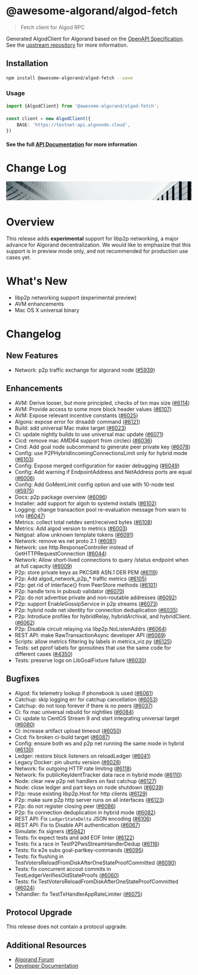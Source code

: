
# @awesome-algorand/algod-fetch
> Fetch client for Algod RPC

Generated AlgodClient for Algorand based on the [OpenAPI Specification](https://raw.githubusercontent.com/algorand/go-algorand/v3.26.0-stable/daemon/algod/api/algod.oas3.yml). 
See the [upstream repository](https://github.com/algorand/go-algorand) for more information.

## Installation

```bash
npm install @awesome-algorand/algod-fetch --save
```

### Usage

```typescript
import {AlgodClient} from '@awesome-algorand/algod-fetch';

const client = new AlgodClient({
    BASE: 'https://testnet-api.algonode.cloud',
})
```

#### See the full [API Documentation](https://awesome-algorand.github.io/algo-fetch/guides/clients/algod/) for more information

# Change Log
![GitHub Logo](https://raw.githubusercontent.com/algorand/go-algorand/master/release/release-banner.jpg)

# Overview

This release adds **experimental** support for libp2p networking, a major advance for Algorand decentralization. We would like to emphasize that this support is in preview mode only, and not recommended for production use cases yet.

# What&apos;s New
* libp2p networking support (experimental preview)
* AVM enhancements
* Mac OS X universal binary

# Changelog
## New Features
* Network: p2p traffic exchange for algorand node ([#5939](https://github.com/algorand/go-algorand/pull/5939))
## Enhancements
* AVM: Derive looser, but more principled, checks of txn max size ([#6114](https://github.com/algorand/go-algorand/pull/6114))
* AVM: Provide access to some more block header values ([#6107](https://github.com/algorand/go-algorand/pull/6107))
* AVM: Expose relevant incentive constants ([#6025](https://github.com/algorand/go-algorand/pull/6025))
* Algons: expose error for dnsaddr command ([#6121](https://github.com/algorand/go-algorand/pull/6121))
* Build: add universal Mac make target ([#6023](https://github.com/algorand/go-algorand/pull/6023))
* Ci: update nightly builds to use universal mac update ([#6071](https://github.com/algorand/go-algorand/pull/6071))
* Cicd: remove mac AMD64 support from circleci ([#6036](https://github.com/algorand/go-algorand/pull/6036))
* Cmd: Add goal node subcommand to generate peer private key ([#6078](https://github.com/algorand/go-algorand/pull/6078))
* Config: use P2PHybridIncomingConnectionsLimit only for hybrid mode ([#6103](https://github.com/algorand/go-algorand/pull/6103))
* Config: Expose merged configuration for easier debugging ([#6049](https://github.com/algorand/go-algorand/pull/6049))
* Config: Add warning if EndpointAddress and NetAddress ports are equal ([#6006](https://github.com/algorand/go-algorand/pull/6006))
* Config: Add GoMemLimit config option and use with 10-node test ([#5975](https://github.com/algorand/go-algorand/pull/5975))
* Docs: p2p package overview ([#6096](https://github.com/algorand/go-algorand/pull/6096))
* Installer: add support for algoh to systemd installs ([#6102](https://github.com/algorand/go-algorand/pull/6102))
* Logging: change transaction pool re-evaluation message from warn to info ([#6047](https://github.com/algorand/go-algorand/pull/6047))
* Metrics: collect total netdev sent/received bytes ([#6108](https://github.com/algorand/go-algorand/pull/6108))
* Metrics: Add algod version to metrics ([#6003](https://github.com/algorand/go-algorand/pull/6003))
* Netgoal: allow unknown template tokens ([#6091](https://github.com/algorand/go-algorand/pull/6091))
* Network: remove ws net proto 2.1 ([#6081](https://github.com/algorand/go-algorand/pull/6081))
* Network: use http.ResponseController instead of GetHTTPRequestConnection ([#6044](https://github.com/algorand/go-algorand/pull/6044))
* Network: Allow short-lived connections to query /status endpoint when at full capacity ([#6009](https://github.com/algorand/go-algorand/pull/6009))
* P2p: store private keys as PKCS#8 ASN.1 DER PEM ([#6119](https://github.com/algorand/go-algorand/pull/6119))
* P2p: Add algod_network_p2p_* traffic metrics ([#6105](https://github.com/algorand/go-algorand/pull/6105))
* P2p: get rid of interface{} from PeerStore methods ([#6101](https://github.com/algorand/go-algorand/pull/6101))
* P2p: handle txns in pubsub validator ([#6070](https://github.com/algorand/go-algorand/pull/6070))
* P2p: do not advertise private and non-routable addresses ([#6092](https://github.com/algorand/go-algorand/pull/6092))
* P2p: support EnableGossipService in p2p streams ([#6073](https://github.com/algorand/go-algorand/pull/6073))
* P2p: hybrid node net identity for connection deduplication ([#6035](https://github.com/algorand/go-algorand/pull/6035))
* P2p: Introduce profiles for hybridRelay, hybridArchival, and hybridClient. ([#6062](https://github.com/algorand/go-algorand/pull/6062))
* P2p: Disable circuit relaying via libp2p.NoListenAddrs ([#6064](https://github.com/algorand/go-algorand/pull/6064))
* REST API: make RawTransactionAsync developer API ([#6069](https://github.com/algorand/go-algorand/pull/6069))
* Scripts: allow metrics filtering by labels in metrics_viz.py ([#6125](https://github.com/algorand/go-algorand/pull/6125))
* Tests: set pprof labels for goroutines that use the same code for different cases ([#4350](https://github.com/algorand/go-algorand/pull/4350))
* Tests: preserve logs on LibGoalFixture failure ([#6030](https://github.com/algorand/go-algorand/pull/6030))
## Bugfixes
* Algod: fix telemetry lookup if phonebook is used ([#6061](https://github.com/algorand/go-algorand/pull/6061))
* Catchup: skip logging err for catchup cancellation ([#6053](https://github.com/algorand/go-algorand/pull/6053))
* Catchup: do not loop forever if there is no peers ([#6037](https://github.com/algorand/go-algorand/pull/6037))
* Ci: fix mac universal rebuild for nightlies ([#6084](https://github.com/algorand/go-algorand/pull/6084))
* Ci: update to CentOS Stream 9 and start integrating universal target ([#6080](https://github.com/algorand/go-algorand/pull/6080))
* Ci: increase artifact upload timeout ([#6050](https://github.com/algorand/go-algorand/pull/6050))
* Cicd: fix broken ci-build target ([#6087](https://github.com/algorand/go-algorand/pull/6087))
* Config: ensure both ws and p2p net running the same mode in hybrid ([#6130](https://github.com/algorand/go-algorand/pull/6130))
* Ledger: restore block listeners on reloadLedger ([#6041](https://github.com/algorand/go-algorand/pull/6041))
* Legacy Docker: pin ubuntu version ([#6028](https://github.com/algorand/go-algorand/pull/6028))
* Network: fix outgoing HTTP rate limiting ([#6118](https://github.com/algorand/go-algorand/pull/6118))
* Network: fix publicKeyIdentTracker data race in hybrid mode ([#6110](https://github.com/algorand/go-algorand/pull/6110))
* Node: clear new p2p net handlers on fast catchup ([#6127](https://github.com/algorand/go-algorand/pull/6127))
* Node: close ledger and part keys on node shutdown ([#6039](https://github.com/algorand/go-algorand/pull/6039))
* P2p: reuse existing libp2p.Host for http clients ([#6129](https://github.com/algorand/go-algorand/pull/6129))
* P2p: make sure p2p http server runs on all interfaces ([#6123](https://github.com/algorand/go-algorand/pull/6123))
* P2p: do not register closing peer ([#6086](https://github.com/algorand/go-algorand/pull/6086))
* P2p: fix connection deduplication in hybrid mode ([#6082](https://github.com/algorand/go-algorand/pull/6082))
* REST API: Fix `LedgerStateDelta` JSON encoding ([#6106](https://github.com/algorand/go-algorand/pull/6106))
* REST API: Fix to Disable API authentication ([#6067](https://github.com/algorand/go-algorand/pull/6067))
* Simulate: fix signers ([#5942](https://github.com/algorand/go-algorand/pull/5942))
* Tests: fix expect tests and add EOF linter ([#6122](https://github.com/algorand/go-algorand/pull/6122))
* Tests: fix a race in TestP2PwsStreamHandlerDedup ([#6116](https://github.com/algorand/go-algorand/pull/6116))
* Tests: fix e2e subs goal-partkey-commands ([#6095](https://github.com/algorand/go-algorand/pull/6095))
* Tests: fix flushing in TestVotersReloadFromDiskAfterOneStateProofCommitted ([#6090](https://github.com/algorand/go-algorand/pull/6090))
* Tests: fix concurrent accout commits in TestLedgerVerifiesOldStateProofs ([#6060](https://github.com/algorand/go-algorand/pull/6060))
* Tests: fix TestVotersReloadFromDiskAfterOneStateProofCommitted ([#6024](https://github.com/algorand/go-algorand/pull/6024))
* Txhandler: fix TestTxHandlerAppRateLimiter ([#6075](https://github.com/algorand/go-algorand/pull/6075))
## Protocol Upgrade
This release does not contain a protocol upgrade.

## Additional Resources
* [Algorand Forum](https://forum.algorand.org)
* [Developer Documentation](https://developer.algorand.org)

